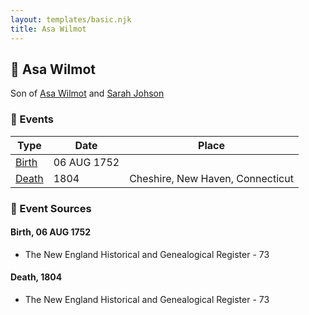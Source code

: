 ```yaml
---
layout: templates/basic.njk
title: Asa Wilmot
---
```

## 🔵 Asa Wilmot

Son of [Asa Wilmot](/people/1/15735504) and [Sarah Johson](/people/4/48968878)

### 📆 Events

Type | Date | Place
------ | ------ | ------
[Birth](#event-64daec82-c7f1-4924-9d62-301e3c6ab381) | 06 AUG 1752 |
[Death](#event-5eb0bd8d-a534-440e-a72c-baf8aa302f38) | 1804 | Cheshire, New Haven, Connecticut

### 📰 Event Sources

#### <a id="event-64daec82-c7f1-4924-9d62-301e3c6ab381"></a> Birth, 06 AUG 1752
* The New England Historical and Genealogical Register  - 73

#### <a id="event-5eb0bd8d-a534-440e-a72c-baf8aa302f38"></a> Death, 1804
* The New England Historical and Genealogical Register  - 73